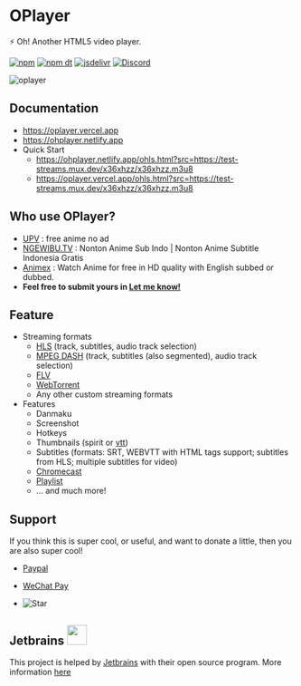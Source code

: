 # OPlayer

⚡ Oh! Another HTML5 video player.

[![npm](https://img.shields.io/npm/v/@oplayer/core?style=flat-square)](https://www.npmjs.com/package/@oplayer/core)
[![npm dt](https://img.shields.io/npm/dm/@oplayer/core?style=flat-square)](https://www.npmjs.com/package/@oplayer/core)
[![jsdelivr](https://data.jsdelivr.com/v1/package/npm/@oplayer/core/badge)](https://www.jsdelivr.com/package/npm/@oplayer/core)
[![Discord](https://img.shields.io/discord/1017615537234264185.svg?label=&logo=discord&logoColor=fff&color=7389D8&labelColor=6A7EC2&style=flat-square)](https://discord.gg/hzjxYyPbKh)

![oplayer](./oplayer.png)

## Documentation

- https://oplayer.vercel.app
- https://ohplayer.netlify.app
- Quick Start
  - https://ohplayer.netlify.app/ohls.html?src=https://test-streams.mux.dev/x36xhzz/x36xhzz.m3u8
  - https://oplayer.vercel.app/ohls.html?src=https://test-streams.mux.dev/x36xhzz/x36xhzz.m3u8

## Who use OPlayer?

- [UPV](https://onime.netlify.app) : free anime no ad
- [NGEWIBU.TV](https://ngewibu.tv/) : Nonton Anime Sub Indo | Nonton Anime Subtitle Indonesia Gratis
- [Animex](https://www.animex.live/) : Watch Anime for free in HD quality with English subbed or dubbed.
- **Feel free to submit yours in [Let me know!](https://github.com/shiyiya/oplayer/discussions/new?category=show-and-tell)**

## Feature

- Streaming formats
  - [HLS](./packages/hls) (track, subtitles, audio track selection)
  - [MPEG DASH](./packages/dash) (track, subtitles (also segmented), audio track selection)
  - [FLV](./packages/mpegts)
  - [WebTorrent](./packages/torrent)
  - Any other custom streaming formats
- Features
  - Danmaku
  - Screenshot
  - Hotkeys
  - Thumbnails (spirit or [vtt](https://oplayer.vercel.app/plugins/vtt-thumbnails))
  - Subtitles (formats: SRT, WEBVTT with HTML tags support; subtitles from HLS; multiple subtitles for video)
  - [Chromecast](https://oplayer.vercel.app/plugins/chromecast)
  - [Playlist](https://oplayer.vercel.app/plugins/playlist)
  - ... and much more!

## Support

If you think this is super cool, or useful, and want to donate a little, then you are also super cool!

- [Paypal](https://www.paypal.com/paypalme/ShiYiYa)
- [WeChat Pay](https://www.oaii.me/wechat_donate.png)

- ![Star](https://img.shields.io/github/stars/shiyiya/oplayer?style=social)

## Jetbrains <img src="https://resources.jetbrains.com/storage/products/company/brand/logos/jb_beam.png" width="35" height="35">

This project is helped by [Jetbrains](https://www.jetbrains.com/) with their open source program.
More information [here](https://jb.gg/OpenSourceSupport)
